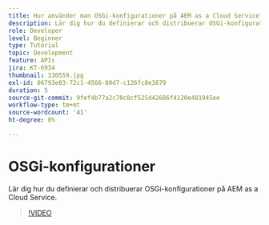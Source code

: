 ```yaml
---
title: Hur använder man OSGi-konfigurationer på AEM as a Cloud Service?
description: Lär dig hur du definierar och distribuerar OSGi-konfigurationer på AEM as a Cloud Service.
role: Developer
level: Beginner
type: Tutorial
topic: Development
feature: APIs
jira: KT-6934
thumbnail: 330559.jpg
exl-id: 06793e03-72c1-4566-80d7-c126fc8e3879
duration: 5
source-git-commit: 9fef4b77a2c70c8cf525d42686f4120e481945ee
workflow-type: tm+mt
source-wordcount: '41'
ht-degree: 0%

---
```


# OSGi-konfigurationer

Lär dig hur du definierar och distribuerar OSGi-konfigurationer på AEM as a Cloud Service.

>[!VIDEO](https://video.tv.adobe.com/v/330559?quality=12&learn=on)
